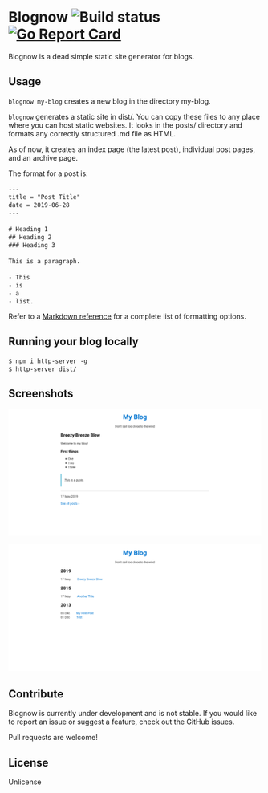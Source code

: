 # Blognow ![Build status](https://travis-ci.org/johnjago/blognow.svg?branch=master) [![Go Report Card](https://goreportcard.com/badge/github.com/johnjago/blognow)](https://goreportcard.com/report/github.com/johnjago/blognow)
Blognow is a dead simple static site generator for blogs.

## Usage

`blognow my-blog` creates a new blog in the directory my-blog.

`blognow` generates a static site in dist/. You can copy these files to any
place where you can host static websites. It looks in the posts/ directory
and formats any correctly structured .md file as HTML.

As of now, it creates an index page (the latest post), individual post pages,
and an archive page.

The format for a post is:

```
---
title = "Post Title"
date = 2019-06-28
---

# Heading 1
## Heading 2
### Heading 3

This is a paragraph.

- This
- is
- a
- list.
```

Refer to a [Markdown reference](https://github.com/adam-p/markdown-here/wiki/Markdown-Cheatsheet)
for a complete list of formatting options.

## Running your blog locally

```
$ npm i http-server -g
$ http-server dist/
```

## Screenshots

![](img/post-page.png)

![](img/archive-page.png)

## Contribute

Blognow is currently under development and is not stable. If you would like to
report an issue or suggest a feature, check out the GitHub issues.

Pull requests are welcome!

## License
Unlicense
